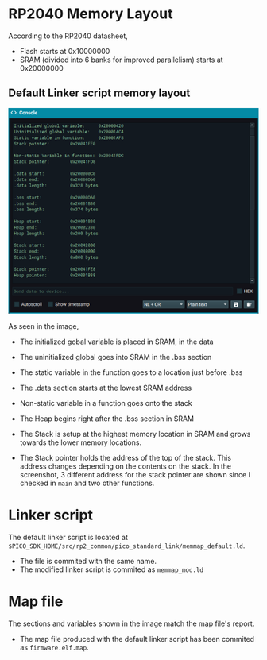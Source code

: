 # RP2040 Memory Layout

According to the RP2040 datasheet,
- Flash starts at 0x10000000
- SRAM (divided into 6 banks for improved parallelism) starts at 0x20000000



## Default Linker script memory layout
![Console Image](./consoleShot.png)

As seen in the image,
- The initialized gobal variable is placed in SRAM, in the data

- The uninitialized global goes into SRAM in the .bss section

- The static variable in the function goes to a location just before .bss


- The .data section starts at the lowest SRAM address

- Non-static variable in a function goes onto the stack


- The Heap begins right after the .bss section in SRAM

- The Stack is setup at the highest memory location in SRAM and grows towards the lower memory locations.

- The Stack pointer holds the address of the top of the stack. This address changes depending on the contents on the stack.
In the screenshot, 3 different address for the stack pointer are shown since I checked in `main` and two other functions.

# Linker script
The default linker script is located at `$PICO_SDK_HOME/src/rp2_common/pico_standard_link/memmap_default.ld`. 
- The file is commited with the same name.
- The modified linker script is commited as `memmap_mod.ld`
<!-- In CMakeLists.txt, `` the directive for a linker script other than the default is given. -->


# Map file
The sections and variables shown in the image match the map file's report.
- The map file produced with the default linker script has been commited as `firmware.elf.map`.
<!-- - The map file produced with the modified linker script has been commited as `firmware_mod.elf.map`. -->
